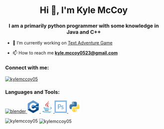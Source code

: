 <h1 align="center">Hi 👋, I'm Kyle McCoy</h1>
<h3 align="center">I am a primarily python programmer with some knowledge in Java and C++</h3>

- 🔭 I’m currently working on [Text Adventure Game](https://github.com/kyleMcCoy05/TextAdventure-Game.git)

- 📫 How to reach me **kyle.mccoy0523@gmail.com**

<h3 align="left">Connect with me:</h3>
<p align="left">
<a href="https://instagram.com/kylemccoy05" target="blank"><img align="center" src="https://raw.githubusercontent.com/rahuldkjain/github-profile-readme-generator/master/src/images/icons/Social/instagram.svg" alt="kylemccoy05" height="30" width="40" /></a>
</p>

<h3 align="left">Languages and Tools:</h3>
<p align="left"> <a href="https://www.blender.org/" target="_blank" rel="noreferrer"> <img src="https://download.blender.org/branding/community/blender_community_badge_white.svg" alt="blender" width="40" height="40"/> </a> <a href="https://www.w3schools.com/cpp/" target="_blank" rel="noreferrer"> <img src="https://raw.githubusercontent.com/devicons/devicon/master/icons/cplusplus/cplusplus-original.svg" alt="cplusplus" width="40" height="40"/> </a> <a href="https://www.java.com" target="_blank" rel="noreferrer"> <img src="https://raw.githubusercontent.com/devicons/devicon/master/icons/java/java-original.svg" alt="java" width="40" height="40"/> </a> <a href="https://www.photoshop.com/en" target="_blank" rel="noreferrer"> <img src="https://raw.githubusercontent.com/devicons/devicon/master/icons/photoshop/photoshop-line.svg" alt="photoshop" width="40" height="40"/> </a> <a href="https://www.python.org" target="_blank" rel="noreferrer"> <img src="https://raw.githubusercontent.com/devicons/devicon/master/icons/python/python-original.svg" alt="python" width="40" height="40"/> </a> </p>

<p><img align="left" src="https://github-readme-stats.vercel.app/api/top-langs?username=kylemccoy05&show_icons=true&locale=en&layout=compact" alt="kylemccoy05" /></p>

<p>&nbsp;<img align="center" src="https://github-readme-stats.vercel.app/api?username=kylemccoy05&show_icons=true&locale=en" alt="kylemccoy05" /></p>
